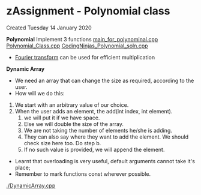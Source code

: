# zAssignment - Polynomial class
Created Tuesday 14 January 2020

**Polynomial**
Implement 3 functions
[main_for_polynominal.cpp](zAssignment_-_Polynomial_class/main_for_polynominal.cpp)
[Polynomial_Class.cpp](zAssignment_-_Polynomial_class/Polynomial_Class.cpp)
[CodingNinjas_Polynomial_soln.cpp](zAssignment_-_Polynomial_class/CodingNinjas_Polynomial_soln.cpp)

* [Fourier transform](https://ocw.mit.edu/courses/electrical-engineering-and-computer-science/6-046j-design-and-analysis-of-algorithms-spring-2015/lecture-videos/lecture-3-divide-conquer-fft/) can be used for efficient multiplication


**Dynamic Array**

* We need an array that can change the size as required, according to the user.
* How will we do this:


1. We start with an arbitrary value of our choice.
2. When the user adds an element, the add(int index, int element).
	1. we will put it if we have space. 
	2. Else we will double the size of the array.
	3. We are not taking the number of elements he/she is adding. 
	4. They can also say where they want to add the element. We should check size here too. Do step b.
	5. If no such value is provided, we will append the element.


* Learnt that overloading is very useful, default arguments cannot take it's place;
* Remember to mark functions const wherever possible.

[./DynamicArray.cpp](zAssignment_-_Polynomial_class/DynamicArray.cpp)

